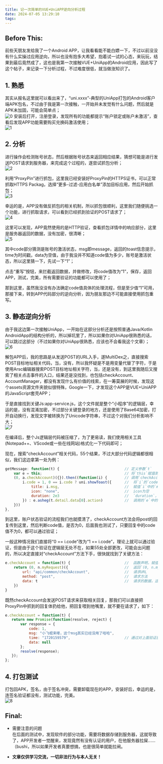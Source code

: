 ```yaml
---
title: 记一次简单的VUE+UniAPP逆向分析过程
date: 2024-07-05 13:29:10
tags:
---
```


## Before This:  
前些天朋友发给我了一个Android APP，让我看看能不能白嫖一下，不过以前没没有什么实操过应用逆向，所以也没有抱多大希望，抱着试一试的心态，来玩玩，结果到最后竟然成了，这也是我第一次接触VUE+UniApp的Android应用，因此写了这个帖子，来记录一下分析过程，不过难度很低，就当做涨知识了。  

## 1. 熟悉  
其实从报名这里就可以看出来了，“uni.xxxx”-典型的UniApp打包的Android客户端APK包名，不过由于我是第一次接触，一开始并未发觉有什么问题，然后就是APK未加固，可能会简单点；  
![0](images/images/0.jpg "0")
安装后打开，注册登录，发现所有的功能都提示“账户锁定或账户未激活”，查看后发现APP功能需要购买兑换码激活使用；  
![1](images/images/1.jpg "1")

## 2. 分析  
进行操作会检测账号状态，然后根据账号状态来返回相应结果，猜想可能是进行发送POST请求到服务器，来完成这个过程的，遂尝试抓包分析；  
![2](images/images/2.jpg "2")

利用“ProxyPin”进行抓包，这里我已经安装好ProxyPin的HTTPS证书，可以正常抓取HTTPS Packag，选择“更多-过滤-应用白名单”添加目标应用，然后开始抓包；  
![3](images/images/3.jpg "3")

幸运的是，APP没有做反抓包的相关机制，所以抓包很顺利，这里我们随便挑选一个功能，进行抓取请求，可以看到已经抓到验证的POST请求了；  
![4](images/images/4.jpg "4")

这里可以发现，APP竟然使用的是HTTP验证，查看抓包详情中的响应部分，这里是服务器返回的数据，没有加密，很清晰；  
![5](images/images/5.jpg "5")

其中code部分猜测是账号的激活状态，msg即message，返回的toast信息提示，time为时间戳，data为空值，由于我没并不知道code值为多少，账号是激活状态，所以这里猜一下，先试一下“1”；  

点击“重写”按钮，来拦截返回数据，并做修改，将code值改为“1”，保存，返回APP，测试，完美，所有需要验证的功能都可以使用了；  

那到这里，虽然我没没有办法确定code值具体的处理流程，但是至少值“1”可用，那接下来，转到APP代码部分的逆向分析，因为朋友那边不可能直接使用抓包重写。  

## 3. 静态逆向分析  
由于我这边第一次接触UniApp，一开始在这部分分析还是按照普通Java/Kotlin AndroidApp的结构分析的，所以掉坑里了，所以如果你对UniApp很熟悉的话，可以跳过这部分（不过如果你对UniApp很熟悉，应该也不会看我这个文章）；  
![6](images/images/6.jpg "6")

解包APP后，我的思路是从发送POST的URL入手，遂MultiDex之，直接搜索POST目标地址相关代码，当，没有，所以我怀疑是不是用变量代替了字符，于是使用Arsc编辑器搜索POST目标地址相关字符，当，还是没有，到这里我随后又搜索了相关点击事件的入口，结果还是没找到，也包括checkAccount、AccountManager，都没有发现什么有价值的线索，在一筹莫展的时候，发现这个assets资源文件夹貌似很特殊，Google一下，才发现这个APP是VUE+UniAPP的JavaScript套壳APP；  

于是直接找到关键Js:app-service.js，这个文件就是整个“小程序”的逻辑层，幸运的是，没有混淆加密，不过部分关键登录的地方，还是使用了Base64加密，打开自动换行，发现文字被转换为了Unicode字符串，不过这个对我们分析影响不大；  
![7](images/images/7.jpg "7")

在编译后，整个Js逻辑层代码被压缩了，为了更易读，我们使用相关工具(Notepad++、VScode或一些在线网站)格式化一下代码即可；  

现在，搜索“checkAccount”相关代码，55个结果，不过大部分代码逻辑都很相似，我们这边拿第一处为例：  
```javascript
getMessage: function(t) {                              // 定义参数`t`
    var e = this;                                      // 将`this`赋值到变量`e`   
    (0, a.checkAccount)({}).then((function(i) {        // 调用`checkAccount`函数，传入该函数中的对象`{}`,并赋值到`i`
        i.code = 1, 0 == i.code ? uni.showToast({      //  将`i`的`code`属性设置为1，然后判断`i`对象中的`code`值，如果为0，继续执行，如果不为0，跳过
            title: i.msg,                              //  赋值`i`中的`msg`信息到`tittle`
            icon: "none",                              //  icon为空
            duration: 2e3                              //  `duration`，时长，盲猜就是toast消息的通知时长
        }) : e.asheg(t.detail.data[0].action)          //  调用的`e`中的`asheg`方法，并向其中传入`t.detail.data[0].action`
    }))
},
```
到这里，账户状态验证的流程我们也就摸清了，checkAccount方法会将post的回复传到这里，然后判断code值，是否为0，后面我也测试了，只要回复中的code值不为0，都可以通过验证；  

一般这种情况我们直接将“0 == i.code”改为“1 == i.code”，理论上就可以通过验证，但是由于这个验证在逻辑层无处不在，如果55处全部更改，可能会出问题的，所以决定直接对“checkAccount”方法下手，很快就找到了关键方法：  
```javascript
e.checkAccount = function(t) {                         //  函数声明，赋值给`e`，接受`t`
    return (0, n.myRequest)({                          //  返回`(0, n.myRequest)`的结果,调用myRequest函数，用于发起网络请求
        url: "api/common/checkAccount",                //  请求URL
        method: "post",                                //  请求方法
        data: t                                        //  请求的数据，这里指传入的函数`t`
    })
}
```
既然checkAccount会发送POST请求来获取相关回复，那我们可以直接把ProxyPin中抓到的回复体扔给他，把回复喂到他嘴里，就不要在请求了，如下：  
```javascript
e.checkAccount = function(t) {                         
   return new Promise(function(resolve, reject) {
       var response = {
           code: 1,
           msg: "小飞棍来喽，这个msg其实已经没用了哈哈",
           time: "1720159579",                         // 通过对上面验证部分的分析，并不会验证时间戳，所以这里是什么也无所谓了
           data: null
       };
       resolve(response);
   });
};
 ```
## 4. 打包测试  
打包回APK，签名，由于签名冲突，需要卸载现在的APP，安装好后，幸运的是，连签名验证都没有，测试功能，完美。  
![8](images/images/8.jpg "8")

## Final:  
- 需要注意的问题  
在后面的测试中，发现软件的部分功能，需要将数据存储到服务器，这就导致了，APP开发者一觉醒来，发现竟然有没有认证的用户，在他服务器拉屎......（bushi，所以如果开发者真要想搞，也是很简单就能拉闸。  

- **文章仅供学习交流，一切非法行为与本人无关！**  

